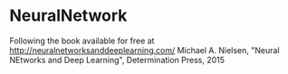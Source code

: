 # NeuralNetwork

Following the book available for free at http://neuralnetworksanddeeplearning.com/
  Michael A. Nielsen, "Neural NEtworks and Deep Learning", Determination Press, 2015
  
  
